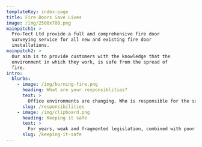 ```yaml
---
templateKey: index-page
title: Fire Doors Save Lives
image: /img/2500x700.png
mainpitch1: >
  Pro-Tect Ltd provide a full and comprehensive fire door
  surveying service for all new and existing fire door
  installations.  
mainpitch2: >
  Our aim is to provide customers with the knowledge that the
  environment in which they work, is safe from the spread of
  fire.
intro:
  blurbs:
    - image: /img/burning-fire.png
      heading: What are your responsiblities?
      text: >
        Office environments are changing. Who is responsible for the safety and wellbeing of the souls within a particular demise. That might be you. Under the Regulatory Reform Fire Safety Order (2005) the responsibility for maintaining fire safety in non-domestic buildings falls to the Responsible Person. In an enquiry, they will look to the responsible person in charge. That might be the landlord, the building manager, the company owner, the office manager, the facilities manger and so on. If you are…
      slug: /responsibilities
    - image: /img/clipboard.png
      heading: Keeping it safe
      text: >
        For years, weak and fragmented legislation, combined with poor skills and control in construction and maintenance have undermined installation and failed to address inadequacies in inspection and maintenance regimes. We believe that there is a very deep-rooted problem and that many fire doors would struggle to halt the spread of major fire. Through the Fire Door Scheme (BWF Certifire), Fire Door Inspection Scheme (FDIS) and the Fire Door Safety Week campaign, it has raised a lot of important…
      slug: /keeping-it-safe
---
```

